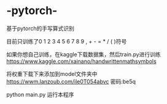 # -pytorch-
基于pytorch的手写算式识别

目前只训练了0 1 2 3 4 5 6 7 8 9 , + - = * / ( )符号

如果你想自己训练，在kaggle下载数据集，然后train.py进行训练
https://www.kaggle.com/xainano/handwrittenmathsymbols

将权重下载下来添加到model文件夹中
https://wwm.lanzoub.com/ile0T054abvc
密码:be5q

python main.py 运行本程序
